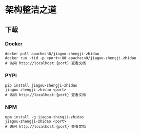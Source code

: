 # 架构整洁之道

## 下载

### Docker

```
docker pull apachecn0/jiagou-zhengji-zhidao
docker run -tid -p <port>:80 apachecn0/jiagou-zhengji-zhidao
# 访问 http://localhost:{port} 查看文档
```

### PYPI

```
pip install jiagou-zhengji-zhidao
jiagou-zhengji-zhidao <port>
# 访问 http://localhost:{port} 查看文档
```

### NPM

```
npm install -g jiagou-zhengji-zhidao
jiagou-zhengji-zhidao <port>
# 访问 http://localhost:{port} 查看文档
```